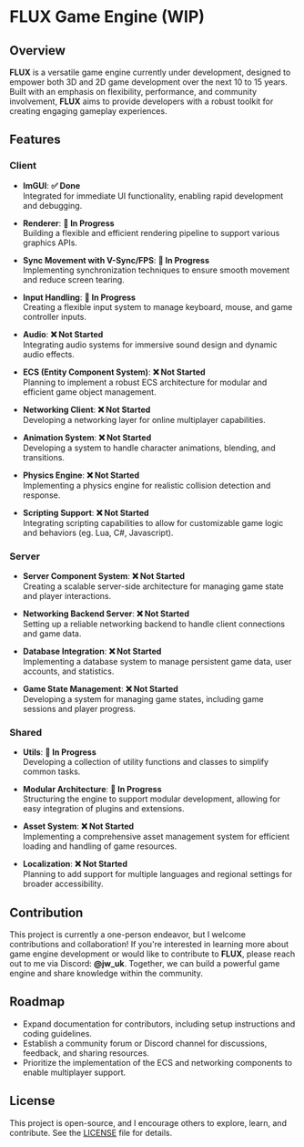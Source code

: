 # FLUX Game Engine (WIP)

## Overview
**FLUX** is a versatile game engine currently under development, designed to empower both 3D and 2D game development over the next 10 to 15 years. Built with an emphasis on flexibility, performance, and community involvement, **FLUX** aims to provide developers with a robust toolkit for creating engaging gameplay experiences.

## Features

### Client
- **ImGUI**: **✅ Done**  
  Integrated for immediate UI functionality, enabling rapid development and debugging.
  
- **Renderer**: **🔄 In Progress**  
  Building a flexible and efficient rendering pipeline to support various graphics APIs.
  
- **Sync Movement with V-Sync/FPS**: **🔄 In Progress**  
  Implementing synchronization techniques to ensure smooth movement and reduce screen tearing.
  
- **Input Handling**: **🔄 In Progress**  
  Creating a flexible input system to manage keyboard, mouse, and game controller inputs.

- **Audio**: **❌ Not Started**  
  Integrating audio systems for immersive sound design and dynamic audio effects.

- **ECS (Entity Component System)**: **❌ Not Started**  
  Planning to implement a robust ECS architecture for modular and efficient game object management.

- **Networking Client**: **❌ Not Started**  
  Developing a networking layer for online multiplayer capabilities.

- **Animation System**: **❌ Not Started**  
  Developing a system to handle character animations, blending, and transitions.

- **Physics Engine**: **❌ Not Started**  
  Implementing a physics engine for realistic collision detection and response.

- **Scripting Support**: **❌ Not Started**  
  Integrating scripting capabilities to allow for customizable game logic and behaviors (eg. Lua, C#, Javascript).

### Server
- **Server Component System**: **❌ Not Started**  
  Creating a scalable server-side architecture for managing game state and player interactions.

- **Networking Backend Server**: **❌ Not Started**  
  Setting up a reliable networking backend to handle client connections and game data.

- **Database Integration**: **❌ Not Started**  
  Implementing a database system to manage persistent game data, user accounts, and statistics.

- **Game State Management**: **❌ Not Started**  
  Developing a system for managing game states, including game sessions and player progress.

### Shared
- **Utils**: **🔄 In Progress**  
  Developing a collection of utility functions and classes to simplify common tasks.

- **Modular Architecture**: **🔄 In Progress**  
  Structuring the engine to support modular development, allowing for easy integration of plugins and extensions.

- **Asset System**: **❌ Not Started**  
  Implementing a comprehensive asset management system for efficient loading and handling of game resources.

- **Localization**: **❌ Not Started**  
  Planning to add support for multiple languages and regional settings for broader accessibility.

## Contribution
This project is currently a one-person endeavor, but I welcome contributions and collaboration! If you're interested in learning more about game engine development or would like to contribute to **FLUX**, please reach out to me via Discord: **@jw_uk**. Together, we can build a powerful game engine and share knowledge within the community.

## Roadmap
- Expand documentation for contributors, including setup instructions and coding guidelines.
- Establish a community forum or Discord channel for discussions, feedback, and sharing resources.
- Prioritize the implementation of the ECS and networking components to enable multiplayer support.

## License
This project is open-source, and I encourage others to explore, learn, and contribute. See the [LICENSE](LICENSE) file for details.
